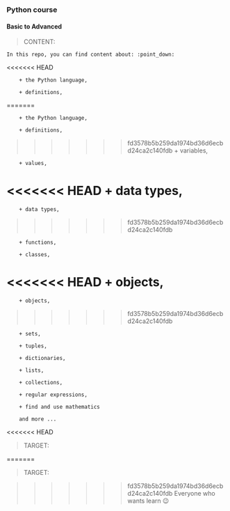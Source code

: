### Python course

#### Basic to Advanced

> CONTENT: 

    In this repo, you can find content about: :point_down:
<<<<<<< HEAD

        + the Python language, 

        + definitions, 

=======
    
        + the Python language, 
        
        + definitions, 
        
>>>>>>> fd3578b5b259da1974bd36d6ecbd24ca2c140fdb
        + variables, 
        
        + values, 
        
<<<<<<< HEAD
        + data types, 
=======
        + data types,
>>>>>>> fd3578b5b259da1974bd36d6ecbd24ca2c140fdb
        
        + functions, 
        
        + classes, 
        
<<<<<<< HEAD
        + objects, 
=======
        + objects,
>>>>>>> fd3578b5b259da1974bd36d6ecbd24ca2c140fdb
        
        + sets, 
        
        + tuples, 
        
        + dictionaries, 
        
        + lists, 
        
        + collections, 
        
        + regular expressions, 
        
        + find and use mathematics 
        
        and more ...
<<<<<<< HEAD
> TARGET:
 
=======
        
> TARGET: 

>>>>>>> fd3578b5b259da1974bd36d6ecbd24ca2c140fdb
    Everyone who wants learn :wink:
